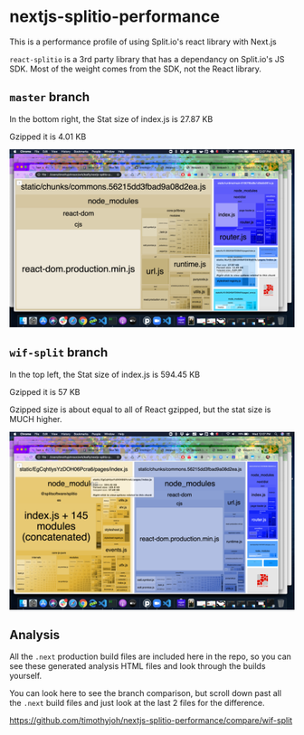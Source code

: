 # nextjs-splitio-performance

This is a performance profile of using Split.io's react library with Next.js

`react-splitio` is a 3rd party library that has a dependancy on Split.io's JS SDK. Most of the weight comes from the SDK, not the React library.

## `master` branch

In the bottom right, the Stat size of index.js is 27.87 KB

Gzipped it is 4.01 KB

![Screenshot of Bundle Analyzer](master.png)

## `wif-split` branch

In the top left, the Stat size of index.js is 594.45 KB

Gzipped it is 57 KB

Gzipped size is about equal to all of React gzipped, but the stat size is MUCH higher.

![Screenshot of Bundle Analyzer](wif-split.png)


## Analysis

All the `.next` production build files are included here in the repo, so you can see these generated analysis HTML files and look through the builds yourself.

You can look here to see the branch comparison, but scroll down past all the `.next` build files and just look at the last 2 files for the difference.

https://github.com/timothyjoh/nextjs-splitio-performance/compare/wif-split
